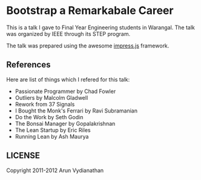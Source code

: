Bootstrap a Remarkabale Career
==============================

This is a talk I gave to Final Year Engineering students in
Warangal. The talk was organized by IEEE through its STEP program.


The talk was prepared using the awesome [impress.js](http://github.com/bartaz/impress.js) framework.


References
----------

Here are list of things which I refered for this talk: 
+ Passionate Programmer by Chad Fowler
+ Outliers by Malcolm Gladwell
+ Rework from 37 Signals
+ I Bought the Monk's Ferrari by Ravi Subramanian
+ Do the Work by Seth Godin
+ The Bonsai Manager by Gopalakrishnan
+ The Lean Startup by Eric Riles
+ Running Lean by Ash Maurya

LICENSE
---------

Copyright 2011-2012 Arun Vydianathan



